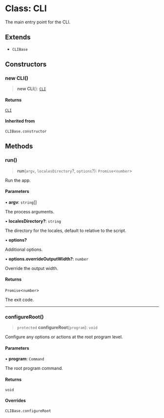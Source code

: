 # Class: CLI

The main entry point for the CLI.

## Extends

- `CLIBase`

## Constructors

### new CLI()

> **new CLI**(): [`CLI`](CLI.md)

#### Returns

[`CLI`](CLI.md)

#### Inherited from

`CLIBase.constructor`

## Methods

### run()

> **run**(`argv`, `localesDirectory`?, `options`?): `Promise`\<`number`\>

Run the app.

#### Parameters

• **argv**: `string`[]

The process arguments.

• **localesDirectory?**: `string`

The directory for the locales, default to relative to the script.

• **options?**

Additional options.

• **options.overrideOutputWidth?**: `number`

Override the output width.

#### Returns

`Promise`\<`number`\>

The exit code.

***

### configureRoot()

> `protected` **configureRoot**(`program`): `void`

Configure any options or actions at the root program level.

#### Parameters

• **program**: `Command`

The root program command.

#### Returns

`void`

#### Overrides

`CLIBase.configureRoot`
